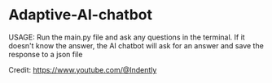 # Adaptive-AI-chatbot

USAGE:
Run the main.py file and ask any questions in the terminal. If it doesn't know the answer, the AI chatbot will ask for an answer and save the response to a json file

Credit: https://www.youtube.com/@Indently 
